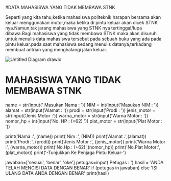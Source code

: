 #DATA MAHASISWA YANG TIDAK MEMBAWA STNK

Seperti yang kita tahu,ketika mahasiswa politeknik harapan bersama akan keluar menggunakan motor,maka ketika di pintu keluar akan dicek STNK nya.Namun,tak jarang mahasiswa yang STNK nya tertinggal/lupa dibawa.Bagi mahasiswa yang tidak membawa STNK maka akan disuruh untuk menulis data mahasiswa tersebut pada sebuah buku yang ada pada pintu keluar.pada saat mahasiswa sedang menulis datanya,terkadang membuat antrian yang menghalangi jalan keluar.

![Untitled Diagram drawio](https://github.com/user-attachments/assets/4e49dc2b-2557-4cb8-a868-f90be9afc7b2)
# MAHASISWA YANG TIDAK MEMBAWA STNK
name = str(input(' Masukan Nama : '))
NIM = int(input('Masukan NIM : '))
alamat = str(input('Alamat : '))
prodi = str(input('Prodi : '))
jenis_motor  = str(input('Jenis Motor :'))
warna_motor = str(input('Warna Motor : '))
nomor_hp = int(input('No. HP : (+62) '))
plat_motor = str(input('Plat Motor : '))

print('Nama         :', (name))
print('Nim          :', (NIM))
print('Alamat       :',(alamat))
print('Prodi        :', (prodi))
print('Jenis Motor  :', (jenis_motor))
print('Warna Motor  :', (warna_motor))
print('No.Hp        : (+62)',(nomor_hp))
print('No.Plat Motor:', (plat_motor))
print('-Tunjukkan Ke Penjaga Pintu Keluar-')


jawaban=['sesuai', 'benar', 'oke']
petugas=input('Petugas      : ')
hasil = 'ANDA TELAH MENGISI DATA DENGAN BENAR' if (petugas in jawaban) else 'ISI ULANG DATA ANDA DENGAN BENAR'
print(hasil)
